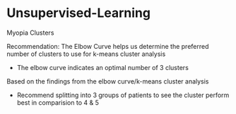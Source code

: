 # Unsupervised-Learning
Myopia Clusters

Recommendation: The Elbow Curve helps us determine the preferred number of clusters to use for k-means cluster analysis
- The elbow curve indicates an optimal number of 3 clusters

Based on the findings from the elbow curve/k-means cluster analysis

- Recommend splitting into 3 groups of patients to see the cluster perform best in comparision to 4 & 5

